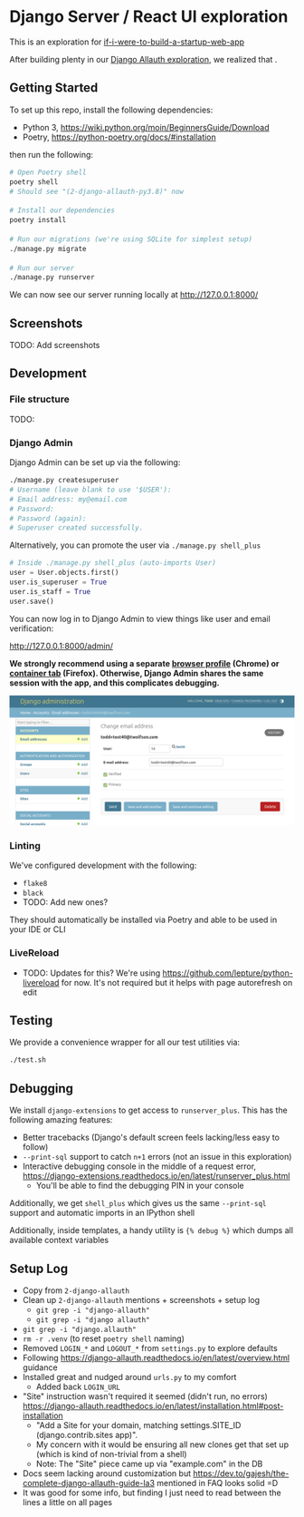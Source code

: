 # Django Server / React UI exploration
This is an exploration for [if-i-were-to-build-a-startup-web-app](https://github.com/twolfson/if-i-were-to-build-a-startup-web-app)

After building plenty in our [Django Allauth exploration](../2-django-allauth), we realized that .

## Getting Started
To set up this repo, install the following dependencies:

- Python 3, https://wiki.python.org/moin/BeginnersGuide/Download
- Poetry, https://python-poetry.org/docs/#installation

then run the following:

```bash
# Open Poetry shell
poetry shell
# Should see "(2-django-allauth-py3.8)" now

# Install our dependencies
poetry install

# Run our migrations (we're using SQLite for simplest setup)
./manage.py migrate

# Run our server
./manage.py runserver
```

We can now see our server running locally at <http://127.0.0.1:8000/>

## Screenshots
TODO: Add screenshots

## Development
### File structure
TODO:

### Django Admin
Django Admin can be set up via the following:

```bash
./manage.py createsuperuser
# Username (leave blank to use '$USER'):
# Email address: my@email.com
# Password:
# Password (again):
# Superuser created successfully.
```

Alternatively, you can promote the user via `./manage.py shell_plus`

```python
# Inside ./manage.py shell_plus (auto-imports User)
user = User.objects.first()
user.is_superuser = True
user.is_staff = True
user.save()
```

You can now log in to Django Admin to view things like user and email verification:

http://127.0.0.1:8000/admin/

**We strongly recommend using a separate [browser profile](https://support.google.com/chrome/answer/2364824) (Chrome) or [container tab](https://support.mozilla.org/en-US/kb/containers) (Firefox). Otherwise, Django Admin shares the same session with the app, and this complicates debugging.**

![Django Admin screenshot](docs/screenshots/django-admin.png)

### Linting
We've configured development with the following:

- `flake8`
- `black`
- TODO: Add new ones?

They should automatically be installed via Poetry and able to be used in your IDE or CLI

### LiveReload
- TODO: Updates for this?
We're using https://github.com/lepture/python-livereload for now. It's not required but it helps with page autorefresh on edit

## Testing
We provide a convenience wrapper for all our test utilities via:

```bash
./test.sh
```

## Debugging
We install `django-extensions` to get access to `runserver_plus`. This has the following amazing features:

- Better tracebacks (Django's default screen feels lacking/less easy to follow)
- `--print-sql` support to catch `n+1` errors (not an issue in this exploration)
- Interactive debugging console in the middle of a request error, https://django-extensions.readthedocs.io/en/latest/runserver_plus.html
    - You'll be able to find the debugging PIN in your console

Additionally, we get `shell_plus` which gives us the same `--print-sql` support and automatic imports in an IPython shell

Additionally, inside templates, a handy utility is `{% debug %}` which dumps all available context variables

## Setup Log
- Copy from `2-django-allauth`
- Clean up `2-django-allauth` mentions + screenshots + setup log
    - `git grep -i "django-allauth"`
    - `git grep -i "django allauth"`
- `git grep -i "django.allauth"`
- `rm -r .venv` (to reset `poetry shell` naming)
- Removed `LOGIN_*` and `LOGOUT_*` from `settings.py` to explore defaults
- Following https://django-allauth.readthedocs.io/en/latest/overview.html guidance
- Installed great and nudged around `urls.py` to my comfort
    - Added back `LOGIN_URL`
- "Site" instruction wasn't required it seemed (didn't run, no errors) https://django-allauth.readthedocs.io/en/latest/installation.html#post-installation
    - "Add a Site for your domain, matching settings.SITE_ID (django.contrib.sites app)".
    - My concern with it would be ensuring all new clones get that set up (which is kind of non-trivial from a shell)
    - Note: The "Site" piece came up via "example.com" in the DB
- Docs seem lacking around customization but https://dev.to/gajesh/the-complete-django-allauth-guide-la3 mentioned in FAQ looks solid =D
- It was good for some info, but finding I just need to read between the lines a little on all pages
<br /><br />

